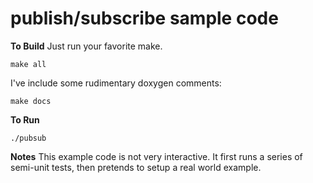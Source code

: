 # publish/subscribe sample code #

**To Build**
Just run your favorite make.

``` shell
make all
```

I've include some rudimentary doxygen comments:

``` shell
make docs
```

**To Run**

``` shell
./pubsub

```


**Notes**
This example code is not very interactive.  It first runs a series of semi-unit tests, then pretends to setup a real world example.
